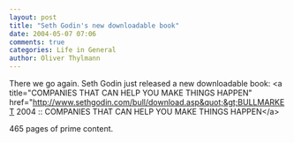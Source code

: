 ```yaml
---
layout: post
title: "Seth Godin's new downloadable book"
date: 2004-05-07 07:06
comments: true
categories: Life in General
author: Oliver Thylmann
---
```



There we go again. Seth Godin just released a new downloadable book: &lt;a title=&quot;COMPANIES THAT CAN HELP YOU MAKE THINGS HAPPEN&quot; href=&quot;http://www.sethgodin.com/bull/download.asp&quot;&gt;BULLMARKET 2004 :: COMPANIES THAT CAN HELP YOU MAKE THINGS HAPPEN&lt;/a&gt;

465 pages of prime content.


